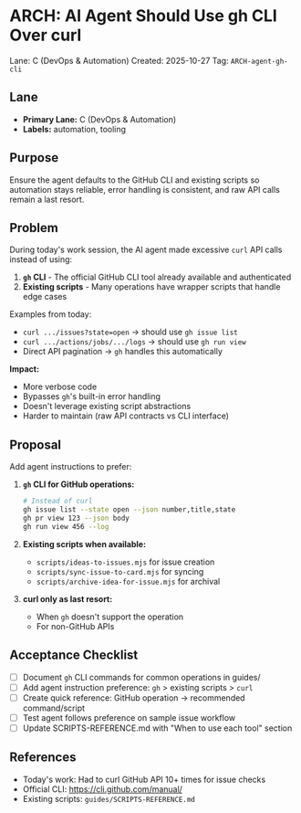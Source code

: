 # ARCH: AI Agent Should Use gh CLI Over curl

Lane: C (DevOps & Automation)
Created: 2025-10-27
Tag: `ARCH-agent-gh-cli`

## Lane

- **Primary Lane:** C (DevOps & Automation)
- **Labels:** automation, tooling

## Purpose

Ensure the agent defaults to the GitHub CLI and existing scripts so automation stays reliable, error handling is consistent, and raw API calls remain a last resort.

## Problem

During today's work session, the AI agent made excessive `curl` API calls instead of using:

1. **`gh` CLI** - The official GitHub CLI tool already available and authenticated
2. **Existing scripts** - Many operations have wrapper scripts that handle edge cases

Examples from today:

- `curl .../issues?state=open` → should use `gh issue list`
- `curl .../actions/jobs/.../logs` → should use `gh run view`
- Direct API pagination → `gh` handles this automatically

**Impact:**

- More verbose code
- Bypasses `gh`'s built-in error handling
- Doesn't leverage existing script abstractions
- Harder to maintain (raw API contracts vs CLI interface)

## Proposal

Add agent instructions to prefer:

1. **`gh` CLI for GitHub operations:**

   ```bash
   # Instead of curl
   gh issue list --state open --json number,title,state
   gh pr view 123 --json body
   gh run view 456 --log
   ```

2. **Existing scripts when available:**
   - `scripts/ideas-to-issues.mjs` for issue creation
   - `scripts/sync-issue-to-card.mjs` for syncing
   - `scripts/archive-idea-for-issue.mjs` for archival

3. **curl only as last resort:**
   - When `gh` doesn't support the operation
   - For non-GitHub APIs

## Acceptance Checklist

- [ ] Document `gh` CLI commands for common operations in guides/
- [ ] Add agent instruction preference: `gh` > existing scripts > `curl`
- [ ] Create quick reference: GitHub operation → recommended command/script
- [ ] Test agent follows preference on sample issue workflow
- [ ] Update SCRIPTS-REFERENCE.md with "When to use each tool" section

## References

- Today's work: Had to curl GitHub API 10+ times for issue checks
- Official CLI: https://cli.github.com/manual/
- Existing scripts: `guides/SCRIPTS-REFERENCE.md`
